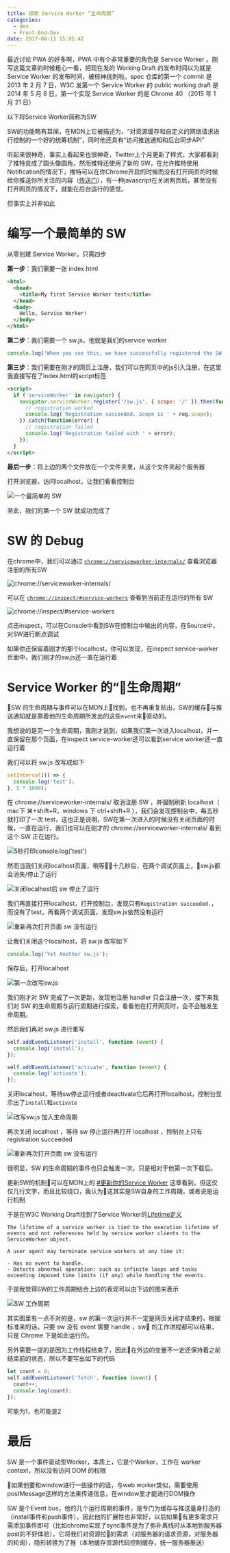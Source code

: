 ```yaml
---
title: 探索 Service Worker “生命周期”
categories:
  - dev
  - Front-End-Dev
date: 2017-08-11 15:05:42
---
```


最近讨论 PWA 的好多啊，PWA 中有个非常重要的角色是 Service Worker 。刚写这篇文章的时候粗心一看，把现在发的 Working Draft 的发布时间以为就是 Service Worker 的发布时间，被棕神挑刺啦。spec 仓库的第一个 commit 是 2013 年 2 月 7 日，W3C 发第一个 Service Worker 的 public working draft 是 2014 年 5 月 8 日，第一个实现 Service Worker 的是 Chrome 40 （2015 年 1 月 21 日）

<!-- more -->

以下将Service Worker简称为SW

SW的功能略有耳闻，在MDN上它被描述为，“对资源缓存和自定义的网络请求进行控制的一个好的统筹机制”，同时他还具有“访问推送通知和后台同步API”

听起来很神奇，事实上看起来也很神奇，Twitter上个月更新了样式，大家都看到了推特变成了圆头像圆角，然而推特还使用了新的 SW，在允许推特使用Notification的情况下，推特可以在你Chrome开启的时候而没有打开网页的时候给你推送你所关注的内容（[传送门](https://twitter.com/settings/web_notifications)），有一种javascript在关闭网页后，甚至没有打开网页的情况下，就能在后台运行的感觉。

但事实上并非如此

# 编写一个最简单的 SW

从零创建 Service Worker，只需四步

**第一步**：我们需要一张 index.html

```html
<html>
  <head>
    <title>My first Service Worker test</title>
  </head>
  <body>
    Hello, Service Worker!
  </body>
</html>
```

**第二步**：我们需要一个 sw.js，他就是我们的service worker
```javascript
console.log('When you see this, we have successfully registered the SW!');
```

**第三步**：我们需要在刚才的网页上注册，我们可以在网页中的js引入注册，在这里我直接写在了index.html的script标签

```html
<script>
  if ('serviceWorker' in navigator) {
    navigator.serviceWorker.register('/sw.js', { scope: '/' }).then(function(reg) {
      // registration worked
      console.log('Registration succeeded. Scope is ' + reg.scope);
    }).catch(function(error) {
      // registration failed
      console.log('Registration failed with ' + error);
    });
  }
</script>
```

**最后一步**：将上边的两个文件放在一个文件夹里，从这个文件夹起个服务器

打开浏览器，访问localhost，让我们看看控制台

![一个最简单的 SW](https://i.loli.net/2017/08/11/598d457727c83.png)

至此，我们的第一个 SW 就成功完成了

# SW 的 Debug

在chrome中，我们可以通过 [`chrome://serviceworker-internals/`](chrome://serviceworker-internals/) 查看浏览器注册的所有SW

![chrome://serviceworker-internals/](https://i.loli.net/2017/08/11/598d45b36a053.png)

可以在 [`chrome://inspect/#service-workers`](chrome://inspect/#service-workers) 查看到当前正在运行的所有 SW

![chrome://inspect/#service-workers](https://i.loli.net/2017/08/11/598d45ea6be64.png)

点击inspect，可以在Console中看到SW在控制台中输出的内容，在Source中，对SW进行断点调试

如果你还保留着刚才的那个localhost，你可以发现，在inspect service-worker页面中，我们刚才的sw.js还一直在运行着

# Service Worker 的“生命周期”

SW 的生命周期与事件可以在MDN上找到，也不再重复贴出，SW的缓存与推送通知就是靠着他的生命周期所发出的这些`event`来驱动的。

我想说的是另一个生命周期，我刚才说到，如果我们第一次进入localhost，并一直保留在那个页面，在inspect service-worker还可以看到service worker还一直运行着

我们可以将 sw.js 改写成如下

```javascript
setInterval(() => {
  console.log('test');
}, 5 * 1000);
```
在 chrome://serviceworker-internals/ 取消注册 SW ，并强制刷新 localhost（ mac下 ⌘+shift+R，windows 下 ctrl+shift+R ），我们会发现控制台中，每五秒就打印了一次 test，这也正是说明，SW在第一次进入的时候没有关闭页面的时候，一直在运行，我们也可以在刚才的 chrome://serviceworker-internals/ 看到这个 SW 正在运行。

![5秒打印console.log('test')](https://i.loli.net/2017/08/11/598d4776cc312.png)

然而当我们关闭localhost页面，稍等十几秒后，在两个调试页面上，sw.js都会消失/停止了运行

![关闭localhost后 sw 停止了运行](https://i.loli.net/2017/08/11/598d45b36a053.png)


我们再直接打开localhost，打开控制台，发现只有`Registration succeeded.`，而没有了test，再看两个调试页面，发现sw.js依然没有运行

![重新再次打开页面 sw 没有运行](https://i.loli.net/2017/08/11/598d498dc090f.png)

让我们关闭这个localhost，将 sw.js 改写如下

```javascript
console.log('Yet Another sw.js');
```

保存后，打开localhost

![第一次改写sw.js](https://i.loli.net/2017/08/11/598d4b2ce1e1e.png)

我们刚才对 SW 完成了一次更新，发现他注册 handler 只会注册一次，接下来我们对 SW 的生命周期与运行周期进行探索，看看他在打开网页时，会不会触发生命周期。

然后我们再对 sw.js 进行重写

```javascript
self.addEventListener('install', function (event) {
  console.log('install');
});

self.addEventListener('activate', function (event) {
  console.log('activate');
});
```

关闭localhost，等待sw停止运行或者deactivate它后再打开localhost，控制台显示出了`install`和`activate`

![改写sw.js 加入生命周期](https://i.loli.net/2017/08/11/598d4b85023f5.png)

再次关闭 localhost ，等待 sw 停止运行再打开 localhost ，控制台上只有 registration succeeded

![重新再次打开页面 sw 没有运行](https://i.loli.net/2017/08/11/598d498dc090f.png)

很明显，SW 的生命周期的事件也只会触发一次，只是相对于他第一次下载后。

更新SW的机制可以在MDN上的 [#更新你的Service Worker](https://developer.mozilla.org/zh-CN/docs/Web/API/Service_Worker_API/Using_Service_Workers#恢复失败的请求) 这章看到，但这仅仅几行文字，而且比较绕口，我认为这其实是SW自身的工作周期，或者说是运行机制


于是在W3C Working Draft找到了Service Worker的[Lifetime定义](https://www.w3.org/TR/service-workers-1/#service-worker-lifetime)

```
The lifetime of a service worker is tied to the execution lifetime of events and not references held by service worker clients to the ServiceWorker object.

A user agent may terminate service workers at any time it:

- Has no event to handle.
- Detects abnormal operation: such as infinite loops and tasks exceeding imposed time limits (if any) while handling the events.
```

于是我觉得SW的工作周期结合上边的表现可以由下边的图来表示


![SW 工作周期](https://i.loli.net/2017/08/11/598d4e045ebfe.png)

其实图里有一点不对的是，sw 的第一次运行并不一定是网页关闭才结束的，根据标准来的话，只要 sw 没有 event 需要 handle ，sw 的工作进程都可以结束，只是 Chrome 下是如此运行的。

另外需要一提的是因为工作线程结束了，因此在外边的变量不一定还保持着之前结束前的状态，所以不要写出如下的代码

```javascript
let count = 0;
self.addEventListener('fetch', function (event) {
  count++;
  console.log(count);
});
```

可能为1，也可能是2




# 最后

SW 是一个事件驱动型Worker，本质上，它是个Worker，工作在 worker context，所以没有访问 DOM 的权限

如果他要和window进行一些操作的话，与web worker类似，需要使用postMessage这样的方法来传递信息，在window里才能进行DOM操作

SW 是个Event bus，他的几个运行周期的事件，是专门为缓存与推送量身打造的（install事件和push事件），因此他的扩展性也非常好，以后如果有更多需求只需添加事件即可（比如chrome实现了sync事件是为了弥补离线时从本地到服务器post的不好体验），它将我们对资源拉的需求（对服务器的请求资源，对服务器的轮询），隐形转换为了推（本地缓存资源代码控制缓存，统一服务器推送）


